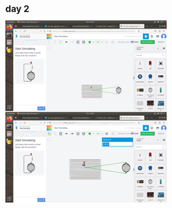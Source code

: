 # day 2
![no loading](https://github.com/vivek445566123/internship/blob/main/Screenshot%20from%202023-05-09%2012-12-06.png)
![no loading](https://github.com/vivek445566123/internship/blob/main/Screenshot%20from%202023-05-09%2012-32-41.png)
